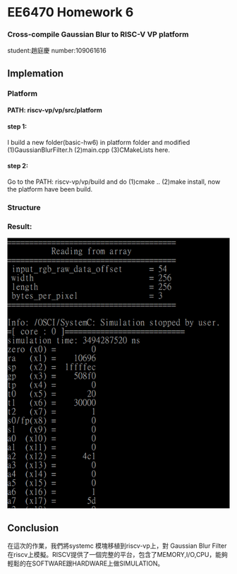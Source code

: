 # EE6470 Homework 6
### Cross-compile Gaussian Blur to RISC-V VP platform
student:趙庭慶 number:109061616
## Implemation
### Platform
#### PATH: riscv-vp/vp/src/platform
#### step 1:
I build a new folder(basic-hw6) in platform folder and modified (1)GaussianBlurFilter.h (2)main.cpp (3)CMakeLists here.
#### step 2:
Go to the PATH: riscv-vp/vp/build and do (1)cmake .. (2)make install, now the platform have been build.
### Structure

### Result:
![](https://github.com/patrick047/EE6470/blob/main/hw6/hw6.PNG)
## Conclusion
在這次的作業，我們將systemc 模塊移植到riscv-vp上，對 Gaussian Blur Filter 在riscv上模擬。RISCV提供了一個完整的平台，包含了MEMORY,I/O,CPU，能夠輕鬆的在SOFTWARE跟HARDWARE上做SIMULATION。



